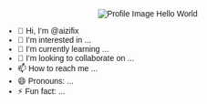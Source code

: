 <link rel="preconnect" href="https://fonts.googleapis.com">
<link rel="preconnect" href="https://fonts.gstatic.com" crossorigin>
<link href="https://fonts.googleapis.com/css2?family=Poppins:wght@100;200;300;400;500;600;700;800;900&display=swap" rel="stylesheet">
<style>
  *{
    font-family: 'Poppins', sans-serif;
  }
</style>

<p align="center">
  <img src="https://i.imgur.com/a7s4g5B.jpeg" width="auto" title="Profile Image">
  Hello World
</p>


- 👋 Hi, I’m @aizifix
- 👀 I’m interested in ...
- 🌱 I’m currently learning ...
- 💞️ I’m looking to collaborate on ...
- 📫 How to reach me ...
- 😄 Pronouns: ...
- ⚡ Fun fact: ...

<!---
aizifix/aizifix is a ✨ special ✨ repository because its `README.md` (this file) appears on your GitHub profile.
You can click the Preview link to take a look at your changes.
--->
